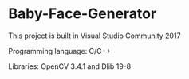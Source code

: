 # Baby-Face-Generator
This project is built in Visual Studio Community 2017

Programming language: C/C++

Libraries: OpenCV 3.4.1 and Dlib 19-8
